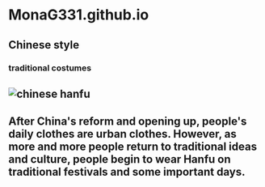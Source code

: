 # MonaG331.github.io
## Chinese style
### traditional costumes
![chinese hanfu](https://gw.alicdn.com/imgextra/i4/2096992634/O1CN016pGm7I1VKPqiaRNrp_!!2096992634-0-daren.jpg_800x800xz)
---
After China's reform and opening up, people's daily clothes are urban clothes. However, as more and more people return to traditional ideas and culture, people begin to wear Hanfu on traditional festivals and some important days.
---
